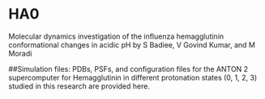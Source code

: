 # HA0
Molecular dynamics investigation of the influenza hemagglutinin conformational changes in acidic pH by S Badiee, V Govind Kumar, and M Moradi

##Simulation files: PDBs, PSFs, and configuration files for the ANTON 2 supercomputer for Hemagglutinin in different protonation states (0, 1, 2, 3) studied in this research are provided here.
